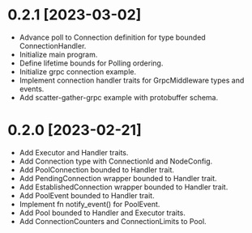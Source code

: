 # 0.2.1 [2023-03-02]
- Advance poll to Connection definition for type bounded ConnectionHandler.
- Initialize main program.
- Define lifetime bounds for Polling ordering.
- Initialize grpc connection example.
- Implement connection handler traits for GrpcMiddleware types and events.
- Add scatter-gather-grpc example with protobuffer schema.

# 0.2.0 [2023-02-21]

- Add Executor and Handler traits.
- Add Connection type with ConnectionId and NodeConfig.
- Add PoolConnection bounded to Handler trait.
- Add PendingConnection wrapper bounded to Handler trait.
- Add EstablishedConnection wrapper bounded to Handler trait.
- Add PoolEvent bounded to Handler trait.
- Implement fn notify_event() for PoolEvent.
- Add Pool bounded to Handler and Executor traits.
- Add ConnectionCounters and ConnectionLimits to Pool.